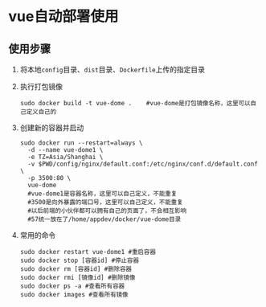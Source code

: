 # vue自动部署使用

## 使用步骤

1. 将本地`config`目录、`dist`目录、`Dockerfile`上传的指定目录

2. 执行打包镜像

   ```shell
   sudo docker build -t vue-dome .    #vue-dome是打包镜像名称，这里可以自己定义自己的
   ```

3. 创建新的容器并启动

   ```shell
   sudo docker run --restart=always \
     -d --name vue-dome1 \
     -e TZ=Asia/Shanghai \
     -v $PWD/config/nginx/default.conf:/etc/nginx/conf.d/default.conf \
     -p 3500:80 \
     vue-dome
     #vue-dome1是容器名称，这里可以自己定义，不能重复
     #3500是向外暴露的端口号，这里可以自己定义，不能重复
     #以后前端的小伙伴都可以拥有自己的页面了，不会相互影响
     #57统一放在了/home/appdev/docker/vue-dome目录
   ```

4. 常用的命令

   ```shell
   sudo docker restart vue-dome1 #重启容器
   sudo docker stop [容器id] #停止容器
   sudo docker rm [容器id] #删除容器
   sudo docker rmi [镜像id] #删除镜像
   sudo docker ps -a #查看所有容器
   sudo docker images #查看所有镜像
   ```

   

